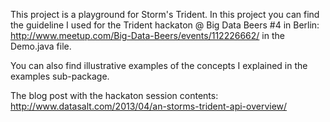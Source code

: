 This project is a playground for Storm's Trident. In this project you can find the guideline I used for the Trident hackaton @ Big Data Beers #4 in Berlin: http://www.meetup.com/Big-Data-Beers/events/112226662/ in the Demo.java file.

You can also find illustrative examples of the concepts I explained in the examples sub-package.

The blog post with the hackaton session contents: http://www.datasalt.com/2013/04/an-storms-trident-api-overview/
